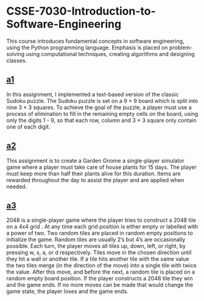 # CSSE-7030-Introduction-to-Software-Engineering
This course introduces fundamental concepts in software engineering, using the Python programming language. Emphasis is placed on problem-solving using computational techniques, creating algorithms and designing classes.

## [a1](https://github.com/carriewang1/CSSE-7030-Introduction-to-Software-Engineering/blob/main/a1.py)
In this assignment, I implemented a text-based version of the classic Sudoku puzzle. The Sudoku puzzle is set on a 9 × 9 board which is split into nine 3 × 3 squares. To achieve the goal of the puzzle, a player must use a process of elimination to fill in the remaining empty cells on the board, using only the digits 1 - 9, so that each row, column and 3 × 3 square only contain one of each digit. 

## [a2](https://github.com/carriewang1/CSSE-7030-Introduction-to-Software-Engineering/blob/main/a2.py)
This assignment is to create a Garden Gnome a single-player simulator game where a player must take care of house plants for 15 days. The player must keep more than half their plants alive for this duration. Items are rewarded throughout the day to assist the player and are applied when needed. 

## [a3](https://github.com/carriewang1/CSSE-7030-Introduction-to-Software-Engineering/blob/main/a3.py)
2048 is a single-player game where the player tries to construct a 2048 tile on a 4x4 grid . At any time each grid position is either empty or labelled with a power of two. Two random tiles are placed in random empty positions to initialize the game. Random tiles are usually 2’s but 4’s are occasionally possible. Each turn, the player moves all tiles up, down, left, or right, by pressing w, s, a, or d respectively. Tiles move in the chosen direction until they hit a wall or another tile. If a tile hits another tile with the same value the two tiles merge (in the direction of the move) into a single tile with twice the value. After this move, and before the next, a random tile is placed on a random empty board position. If the player constructs a 2048 tile they win and the game ends. If no more moves can be made
that would change the game state, the player loses and the game ends.
